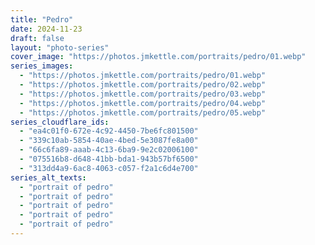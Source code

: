 ```yaml
---
title: "Pedro"
date: 2024-11-23
draft: false
layout: "photo-series"
cover_image: "https://photos.jmkettle.com/portraits/pedro/01.webp"
series_images:
  - "https://photos.jmkettle.com/portraits/pedro/01.webp"
  - "https://photos.jmkettle.com/portraits/pedro/02.webp"
  - "https://photos.jmkettle.com/portraits/pedro/03.webp"
  - "https://photos.jmkettle.com/portraits/pedro/04.webp"
  - "https://photos.jmkettle.com/portraits/pedro/05.webp"
series_cloudflare_ids:
  - "ea4c01f0-672e-4c92-4450-7be6fc801500"
  - "339c10ab-5854-40ae-4bed-5e3087fe8a00"
  - "66c6fa89-aaab-4c13-6ba9-9e2c02006100"
  - "075516b8-d648-41bb-bda1-943b57bf6500"
  - "313dd4a9-6ac8-4063-c057-f2a1c6d4e700"
series_alt_texts:
  - "portrait of pedro"
  - "portrait of pedro"
  - "portrait of pedro"
  - "portrait of pedro"
  - "portrait of pedro"
---
```


